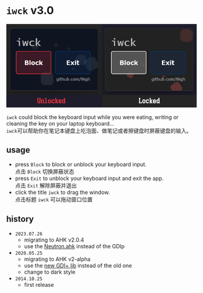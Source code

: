 `iwck` v3.0
======================

![Screenshot](Screenshot.png)

`iwck` could block the keyboard input while you were eating, writing or cleaning the key on your laptop keyboard...  
`iwck`可以帮助你在笔记本键盘上吃泡面、做笔记或者擦键盘时屏蔽键盘的输入。

## usage

- press `Block` to block or unblock your keyboard input.  
点击 `Block` 切换屏蔽状态
- press `Exit` to unblock your keyboard input and exit the app.  
点击 `Exit` 解除屏蔽并退出
- click the title `iwck` to drag the window.  
点击标题 `iwck` 可以拖动窗口位置

## history

- `2023.07.26`
  - migrating to AHK v2.0.4
  - use the [Neutron.ahk](https://github.com/G33kDude/Neutron.ahk.git) instead of the GDIp
- `2020.05.25`
  - migrating to AHK v2-alpha
  - use the [new GDI+ lib](https://github.com/mmikeww/AHKv2-Gdip) instead of the old one
  - change to dark style
- `2014.10.25`
  - first release
